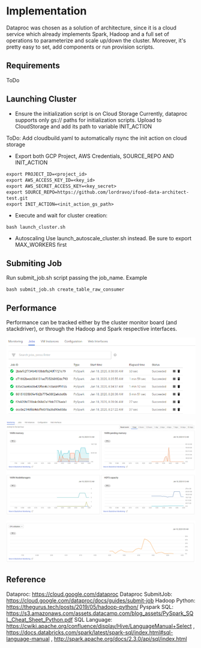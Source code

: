 # Implementation

Dataproc was chosen as a solution of architecture, since it is a cloud service which already implements Spark, Hadoop and a full set of operations to parameterize and scale up/down the cluster. Moreover, it's pretty easy to set, add components or run provision scripts.

## Requirements

ToDo

## Launching Cluster

* Ensure the initialization script is on Cloud Storage
Currently, dataproc supports only gs:// paths for initialization scripts.
Upload to CloudStorage and add its path to variable INIT_ACTION

ToDo: Add cloudbuild.yaml to automatically rsync the init action on cloud storage

* Export both GCP Project, AWS Credentials, SOURCE_REPO AND INIT_ACTION
```
export PROJECT_ID=<project_id>
export AWS_ACCESS_KEY_ID=<key_id>
export AWS_SECRET_ACCESS_KEY=<key_secret>
export SOURCE_REPO=https://github.com/lordravo/ifood-data-architect-test.git
export INIT_ACTION=<init_action_gs_path>
```

* Execute and wait for cluster creation:
```
bash launch_cluster.sh
```

* Autoscaling
Use launch_autoscale_cluster.sh instead. Be sure to export MAX_WORKERS first

## Submiting Job

Run submit_job.sh script passing the job_name. Example
```
bash submit_job.sh create_table_raw_consumer
```

## Performance
Performance can be tracked either by the cluster monitor board (and stackdriver), or through the Hadoop and Spark respective interfaces.

![Jobs](./imgs/jobs.PNG)

![Monitor 1.](./imgs/monitor_1.PNG)

![Monitor 2.](./imgs/monitor_2.PNG)


## Reference

Dataproc: https://cloud.google.com/dataproc
Dataproc SubmitJob: https://cloud.google.com/dataproc/docs/guides/submit-job
Hadoop Python: https://thegurus.tech/posts/2019/05/hadoop-python/
Pyspark SQL: https://s3.amazonaws.com/assets.datacamp.com/blog_assets/PySpark_SQL_Cheat_Sheet_Python.pdf
SQL Language: https://cwiki.apache.org/confluence/display/Hive/LanguageManual+Select , 
  https://docs.databricks.com/spark/latest/spark-sql/index.html#sql-language-manual ,
  http://spark.apache.org/docs/2.3.0/api/sql/index.html
